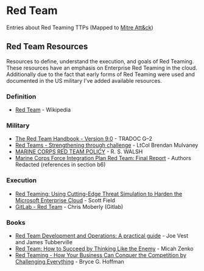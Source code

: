 # Red Team

Entries about Red Teaming TTPs (Mapped to [Mitre Att&ck](https://attack.mitre.org/))

## Red Team Resources

Resources to define, understand the execution, and goals of Red Teaming. These resources have an emphasis on Enterprise Red Teaming in the cloud. Additionally due to the fact that early forms of Red Teaming were used and documented in the US military I've added available resources.

### Definition

* [Red Team](https://en.wikipedia.org/wiki/Red_team) - Wikipedia

### Military
* [The Red Team Handbook - Version 9.0](https://usacac.army.mil/sites/default/files/documents/ufmcs/The_Red_Team_Handbook.pdf) - TRADOC G–2
* [Red Teams - Strengthening through challenge](https://www.hqmc.marines.mil/Portals/138/Docs/PL/PLU/Mulvaney.pdf) - LtCol Brendan Mulvaney
* [MARINE CORPS RED TEAM POLICY](https://www.marines.mil/Portals/1/Publications/MCBUL%203510%20DTD%2007AUG17.pdf?ver=2017-08-18-140851-557) - R. S. WALSH
* [Marine Corps Force Integration Plan
Red Team: Final Report](https://dod.defense.gov/Portals/1/Documents/wisr-studies/USMC%20-%20Center%20for%20Strategic%20and%20International%20Studies%20Red%20Team%20analysis%20of%20Marine%20Corps%20research%20and%20analysis%20on%20gender%20integrat-1.pdf) - Authors Redacted (references in section b6)

### Execution
* [Red Teaming: Using Cutting-Edge Threat Simulation to Harden the Microsoft Enterprise Cloud](https://azure.microsoft.com/en-us/blog/red-teaming-using-cutting-edge-threat-simulation-to-harden-the-microsoft-enterprise-cloud/) - Scott Field
* [GitLab - Red Team](https://about.gitlab.com/handbook/engineering/security/threat-management/red-team/) - Chris Moberly (Gitlab)

### Books
* [Red Team Development and Operations: A practical guide](https://www.amazon.com/Red-Team-Development-Operations-practical/dp/B083XVG633) - Joe Vest and James Tubberville
* [Red Team: How to Succeed by Thinking Like the Enemy](https://www.amazon.com/Red-Team-Succeed-Thinking-Enemy/dp/0465048943) - Micah Zenko
* [Red Teaming - How Your Business Can Conquer the Competition by Challenging Everything](https://www.amazon.com/Red-Teaming/dp/1524759988) - Bryce G. Hoffman
